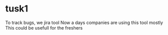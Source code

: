 # tusk1
To track bugs, we jira tool
Now a days companies are using this tool mostly
This could be usefull for the freshers
